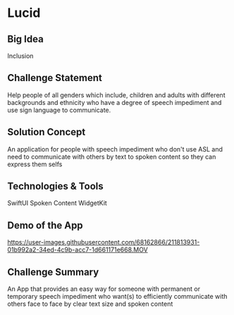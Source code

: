 # Lucid 

## Big Idea
Inclusion

## Challenge Statement
Help people of all genders which include, children and adults with different backgrounds and ethnicity who have a degree of speech impediment and use sign language to communicate.

## Solution Concept
An application for people with speech impediment who don't use ASL and need to communicate with others by text to spoken content so they can express them selfs

## Technologies & Tools
SwiftUI
Spoken Content
WidgetKit

## Demo of the App
https://user-images.githubusercontent.com/68162866/211813931-01b992a2-34ed-4c9b-acc7-1d661171e668.MOV

## Challenge Summary
An App that provides an easy way for someone with permanent or temporary speech impediment who want(s) to efficiently communicate with others face to face by clear text size and spoken content

